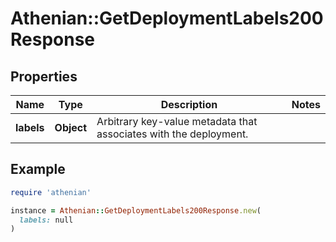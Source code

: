 # Athenian::GetDeploymentLabels200Response

## Properties

| Name | Type | Description | Notes |
| ---- | ---- | ----------- | ----- |
| **labels** | **Object** | Arbitrary key-value metadata that associates with the deployment. |  |

## Example

```ruby
require 'athenian'

instance = Athenian::GetDeploymentLabels200Response.new(
  labels: null
)
```

